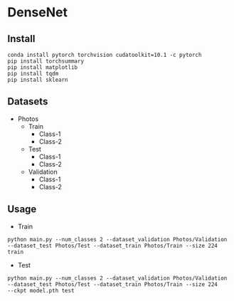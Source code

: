 # DenseNet

## Install
```
conda install pytorch torchvision cudatoolkit=10.1 -c pytorch
pip install torchsummary
pip install matplotlib
pip install tqdm
pip install sklearn
```

## Datasets

* Photos
    * Train
        * Class-1
        * Class-2
    * Test
        * Class-1
        * Class-2
    * Validation
        * Class-1
        * Class-2


## Usage
* Train

```
python main.py --num_classes 2 --dataset_validation Photos/Validation --dataset_test Photos/Test --dataset_train Photos/Train --size 224 train
```

* Test

```
python main.py --num_classes 2 --dataset_validation Photos/Validation --dataset_test Photos/Test --dataset_train Photos/Train --size 224
--ckpt model.pth test
```